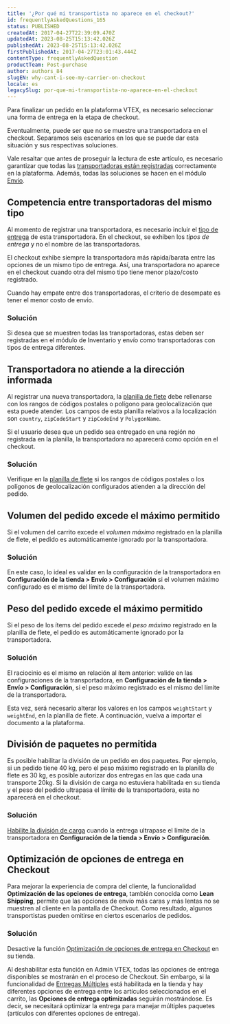 ```yaml
---
title: '¿Por qué mi transportista no aparece en el checkout?'
id: frequentlyAskedQuestions_165
status: PUBLISHED
createdAt: 2017-04-27T22:39:09.470Z
updatedAt: 2023-08-25T15:13:42.026Z
publishedAt: 2023-08-25T15:13:42.026Z
firstPublishedAt: 2017-04-27T23:01:43.444Z
contentType: frequentlyAskedQuestion
productTeam: Post-purchase
author: authors_84
slugEN: why-cant-i-see-my-carrier-on-checkout
locale: es
legacySlug: por-que-mi-transportista-no-aparece-en-el-checkout
---
```


Para finalizar un pedido en la plataforma VTEX, es necesario seleccionar una forma de entrega en la etapa de checkout.   

Eventualmente, puede ser que no se muestre una transportadora en el checkout. Separamos seis escenarios en los que se puede dar esta situación y sus respectivas soluciones.

Vale resaltar que antes de proseguir la lectura de este artículo, es necesario garantizar que todas las [transportadoras están registradas](/es/tutorial/transportadoras-na-vtex--7u9duMD5UQa2QQwukAWMcE) correctamente en la plataforma. Además, todas las soluciones se hacen en el módulo [Envío](/pt/tutorial/--tutorials_143 "Inventory & Shipping").

## Competencia entre transportadoras del mismo tipo

Al momento de registrar una transportadora, es necesario incluir el [tipo de entrega](/es/tutorial/como-funciona-o-tipo-de-entrega/) de esta transportadora. En el checkout, se exhiben los _tipos de entrega_ y no el nombre de las transportadoras.

El checkout exhibe siempre la transportadora más rápida/barata entre las opciones de un mismo tipo de entrega. Así, una transportadora no aparece en el checkout cuando otra del mismo tipo tiene menor plazo/costo registrado.  

<div class="alert alert-warning">
Cuando hay empate entre dos transportadoras, el criterio de desempate es tener el menor costo de envío.
</div>

### Solución

Si desea que se muestren todas las transportadoras, estas deben ser registradas en el módulo de Inventario y envío como transportadoras con tipos de entrega diferentes.

## Transportadora no atiende a la dirección informada

Al registrar una nueva transportadora, la [planilla de flete](/pt/tutorial/importar-planilha-de-frete) debe rellenarse con
los rangos de códigos postales o  polígono para geolocalización que esta puede atender. Los campos de esta planilla relativos a la localización son `country`, `zipCodeStart` y `zipCodeEnd` y `PolygonName`.

Si el usuario desea que un pedido sea entregado en una región no registrada en la planilla, la transportadora no aparecerá como opción en el checkout.

### Solución

Verifique en la [planilla de flete](/pt/tutorial/importar-planilha-de-frete) si los rangos de códigos postales o los polígonos de geolocalización configurados atienden a la dirección del pedido.

## Volumen del pedido excede el máximo permitido

Si el volumen del carrito excede el _volumen máximo_ registrado en la planilla de flete, el pedido es automáticamente ignorado por la transportadora.

### Solución

En este caso, lo ideal es validar en la configuración de la transportadora en **Configuración de la tienda > Envío > Configuración** si el volumen máximo configurado es el mismo del límite de la transportadora.

## Peso del pedido excede el máximo permitido 

Si el peso de los ítems del pedido excede el _peso máximo_ registrado en la planilla de flete, el pedido es automáticamente ignorado por la transportadora.

### Solución

El raciocinio es el mismo en relación al ítem anterior: valide en las configuraciones de  la transportadora, en **Configuración de la tienda > Envío > Configuración**, si el peso máximo registrado es el mismo del límite de la transportadora.

Esta vez, será necesario alterar los valores en los campos `weightStart` y `weightEnd`, en la planilla de flete. A continuación, vuelva a importar el documento a la plataforma.

## División de paquetes no permitida

Es posible habilitar la división de un pedido en dos paquetes. Por ejemplo, si un pedido tiene 40 kg, pero el peso máximo registrado en la planilla de flete es 30 kg, es posible autorizar dos entregas en las que cada una transporte 20kg. Si la división de carga no estuviera habilitada en su tienda y el peso del pedido ultrapasa el límite de la transportadora, esta no aparecerá en el checkout.

### Solución

[Habilite la división de carga](/es/tutorial/como-funciona-a-divisao-de-carga--tutorials_109) cuando la entrega ultrapase el límite de la transportadora en **Configuración de la tienda > Envío > Configuración**.

## Optimización de opciones de entrega en Checkout

Para mejorar la experiencia de compra del cliente, la funcionalidad **Optimización de las opciones de entrega**, también conocida como **Lean Shipping**, permite que las opciones de envío más caras y más lentas no se muestren al cliente en la pantalla de Checkout. Como resultado, algunos transportistas pueden omitirse en ciertos escenarios de pedidos.

### Solución

Desactive la función [Optimización de opciones de entrega en Checkout](/es/tutorial/optimizacion-de-opciones-de-entrega-en-checkout--6DeGO9eBSFWe4XkoS0SxAB) en su tienda.

<div class="alert alert-warning">
Al deshabilitar esta función en Admin VTEX, todas las opciones de entrega disponibles se mostrarán en el proceso de Checkout. Sin embargo, si la funcionalidad de <a href="https://help.vtex.com/es/tutorial/division-de-pedidos-y-division-de-entregas--jQvzA6QgSd51e2p6bthoV#">Entregas Múltiples</a> está habilitada en la tienda y hay diferentes opciones de entrega entre los artículos seleccionados en el carrito, las <b>Opciones de entrega optimizadas</b> seguirán mostrándose. Es decir, se necesitará optimizar la entrega para manejar múltiples paquetes (artículos con diferentes opciones de entrega).
</div>
